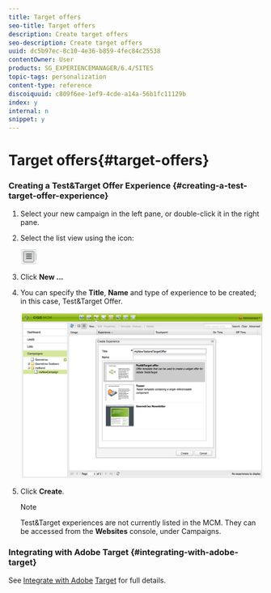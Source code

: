 ```yaml
---
title: Target offers
seo-title: Target offers
description: Create target offers
seo-description: Create target offers
uuid: dc5b97ec-8c10-4e36-b859-4fec84c25538
contentOwner: User
products: SG_EXPERIENCEMANAGER/6.4/SITES
topic-tags: personalization
content-type: reference
discoiquuid: c809f6ee-1ef9-4cde-a14a-56b1fc11129b
index: y
internal: n
snippet: y
---
```


# Target offers{#target-offers}

### Creating a Test&Target Offer Experience {#creating-a-test-target-offer-experience}

1. Select your new campaign in the left pane, or double-click it in the right pane.
1. Select the list view using the icon:

   ![](do-not-localize/chlimage_1-11.png)

1. Click **New ...**
1. You can specify the **Title**, **Name** and type of experience to be created; in this case, Test&Target Offer.

   ![](assets/chlimage_1-139.png)

1. Click **Create**.

   >[!NOTE]
   >
   >Test&Target experiences are not currently listed in the MCM. They can be accessed from the **Websites** console, under Campaigns.

### Integrating with Adobe Target {#integrating-with-adobe-target}

See [Integrate with Adobe](../../../sites/administering/using/target.md) [Target](../../../sites/administering/using/target.md) for full details.
